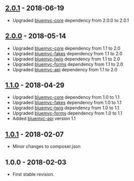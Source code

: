 ## [2.0.1] - 2018-06-19
- Upgraded [bluemvc-core](https://github.com/themichaelhall/bluemvc-core) dependency from 2.0.0 to 2.0.1

## [2.0.0] - 2018-05-14
- Upgraded [bluemvc-core](https://github.com/themichaelhall/bluemvc-core) dependency from 1.1 to 2.0
- Upgraded [bluemvc-fakes](https://github.com/themichaelhall/bluemvc-fakes) dependency from 1.1 to 2.0
- Upgraded [bluemvc-twig](https://github.com/themichaelhall/bluemvc-twig) dependency from 1.1 to 2.0
- Upgraded [bluemvc-forms](https://github.com/themichaelhall/bluemvc-forms) dependency from 1.1 to 2.0
- Upgraded [bluemvc-api](https://github.com/themichaelhall/bluemvc-api) dependency from 1.1 to 2.0

## [1.1.0] - 2018-04-29
- Upgraded [bluemvc-core](https://github.com/themichaelhall/bluemvc-core) dependency from 1.0 to 1.1
- Upgraded [bluemvc-fakes](https://github.com/themichaelhall/bluemvc-fakes) dependency from 1.0 to 1.1
- Upgraded [bluemvc-twig](https://github.com/themichaelhall/bluemvc-twig) dependency from 1.0 to 1.1
- Upgraded [bluemvc-forms](https://github.com/themichaelhall/bluemvc-forms) dependency from 1.0 to 1.1
- Added [bluemvc-api](https://github.com/themichaelhall/bluemvc-api) version 1.1

## [1.0.1] - 2018-02-07
- Minor changes to composer.json

## 1.0.0 - 2018-02-03
- First stable revision.

[2.0.1]: https://github.com/themichaelhall/bluemvc/compare/v2.0.0...v2.0.1
[2.0.0]: https://github.com/themichaelhall/bluemvc/compare/v1.1.0...v2.0.0
[1.1.0]: https://github.com/themichaelhall/bluemvc/compare/v1.0.1...v1.1.0
[1.0.1]: https://github.com/themichaelhall/bluemvc/compare/v1.0.0...v1.0.1